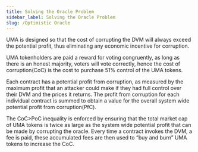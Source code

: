 ```yaml
---
title: Solving the Oracle Problem
sidebar_label: Solving the Oracle Problem
slug: /Optimistic Oracle 
---
```


UMA is designed so that the cost of corrupting the DVM will always exceed the potential profit, thus eliminating any economic incentive for corruption.  

UMA tokenholders are paid a reward for voting congruently, as long as there is an honest majority, voters will vote correctly, hence the cost of corruption(CoC) is the cost to purchase 51% control of the UMA tokens.

Each contract has a potential profit from corruption, as measured by the maximum profit that an attacker could make if they had full control over their DVM and the prices it returns.   The profit from corruption for each individual contract is summed to obtain a value for the overall system wide potential profit from corruption(PfC).

The CoC>PoC inequality is enforced by ensuring that the total market cap of UMA tokens is twice as large as the system wide potential profit that can be made by corrupting the oracle. Every time a contract invokes the DVM, a fee is paid, these accumulated fees are then used to “buy and burn” UMA tokens to increase the CoC.
